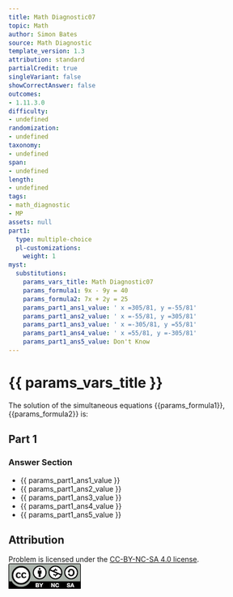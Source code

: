 ```yaml
---
title: Math Diagnostic07
topic: Math
author: Simon Bates
source: Math Diagnostic
template_version: 1.3
attribution: standard
partialCredit: true
singleVariant: false
showCorrectAnswer: false
outcomes:
- 1.11.3.0
difficulty:
- undefined
randomization:
- undefined
taxonomy:
- undefined
span:
- undefined
length:
- undefined
tags:
- math_diagnostic
- MP
assets: null
part1:
  type: multiple-choice
  pl-customizations:
    weight: 1
myst:
  substitutions:
    params_vars_title: Math Diagnostic07
    params_formula1: 9x - 9y = 40
    params_formula2: 7x + 2y = 25
    params_part1_ans1_value: ' x =305/81, y =-55/81'
    params_part1_ans2_value: ' x =-55/81, y =305/81'
    params_part1_ans3_value: ' x =-305/81, y =55/81'
    params_part1_ans4_value: ' x =55/81, y =-305/81'
    params_part1_ans5_value: Don't Know
---
```

# {{ params_vars_title }}
The solution of the simultaneous equations {{params_formula1}}, {{params_formula2}} is:

## Part 1

### Answer Section

- {{ params_part1_ans1_value }}
- {{ params_part1_ans2_value }}
- {{ params_part1_ans3_value }}
- {{ params_part1_ans4_value }}
- {{ params_part1_ans5_value }}

## Attribution

Problem is licensed under the [CC-BY-NC-SA 4.0 license](https://creativecommons.org/licenses/by-nc-sa/4.0/).<br> ![The Creative Commons 4.0 license requiring attribution-BY, non-commercial-NC, and share-alike-SA license.](https://raw.githubusercontent.com/firasm/bits/master/by-nc-sa.png)